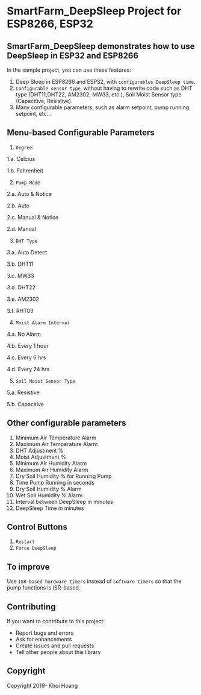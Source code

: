 # SmartFarm_DeepSleep Project for ESP8266, ESP32

## SmartFarm_DeepSleep demonstrates how to use DeepSleep in ESP32 and ESP8266

In the sample project, you can use these features:

1. Deep Sleep in ESP8266 and ESP32, with `configurables DeepSleep time`. 
2. `Configurable sensor type`, without having to rewrite code such as DHT type (DHT11,DHT22, AM2302, MW33, etc.), Soil Moist Sensor type (Capacitive, Resistive). 
3. Many configurable parameters, such as alarm setpoint, pump running setpoint, etc...

## Menu-based Configurable Parameters

1. `Degree`:

  1.a. Celcius
  
  1.b. Fahrenheit

2. `Pump Mode`

  2.a. Auto & Notice
    
  2.b. Auto
    
  2.c. Manual & Notice
    
  2.d. Manual

3. `DHT Type`

  3.a. Auto Detect
  
  3.b. DHT11
  
  3.c. MW33
  
  3.d. DHT22
  
  3.e. AM2302
  
  3.f. RHT03

4. `Moist Alarm Interval`

  4.a. No Alarm
  
  4.b. Every 1 hour
  
  4.c. Every 6 hrs
  
  4.d. Every 24 hrs

5. `Soil Moist Sensor Type`

  5.a. Resistive
  
  5.b. Capacitive
  
## Other configurable parameters

1.  Minimum Air Temperature Alarm
2.  Maximum Air Temperature Alarm
3.  DHT Adjustment %
4.  Moist Adjustment %
5.  Minimum Air Humidity Alarm
6.  Maximum Air Humidity Alarm
7.  Dry Soil Humidity % for Running Pump
8.  Time Pump Running in seconds
9.  Dry Soil Humidity % Alarm
10. Wet Soil Humidity % Alarm
11. Interval between DeepSleep in minutes
12. DeepSleep Time in minutes

## Control Buttons

1. `Restart`
2. `Force DeepSleep`

## To improve

Use `ISR-based hardware timers` instead of `software timers` so that the pump functions is ISR-based.

## Contributing
If you want to contribute to this project:
- Report bugs and errors
- Ask for enhancements
- Create issues and pull requests
- Tell other people about this library

## Copyright
Copyright 2019- Khoi Hoang

